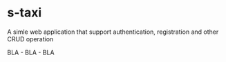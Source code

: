 <h1>s-taxi</h1>
A simle web application that support authentication, registration and other CRUD operation

BLA - BLA - BLA
